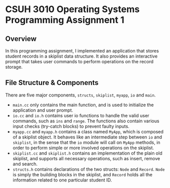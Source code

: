 # CSUH 3010 Operating Systems Programming Assignment 1

## Overview
In this programming assignment, I implemented an application that
stores student records in a skiplist data structure. It also provides
an interactive prompt that takes user commands to perform
operations on the record storage.

## File Structure & Components
There are five major components, `structs`, `skiplist`, `myapp`, `io` and `main`.
 * `main.cc` only contains the main function, and is used to initialize the
    application and user prompt.
 * `io.cc` and `io.h` contains user io functions to handle the valid user
    commands, such as `ins` and `range`. The functions also contain various
    input checks (try-catch blocks) to prevent faulty inputs.
 * `myapp.cc` and `myapp.h` contains a class named `MyApp`, which is composed
    of a skiplist object. It behaves like an intermediate step between `io` and
    `skiplist`, in the sense that the `io` module will call on `MyApp` methods,
    in order to perform simple or more involved operations on the skiplist.
 * `skiplist.cc` and `skiplist.h` contains an implementation of the plain old
    skiplist, and supports all necessary operations, such as insert, remove and
    search.
 * `structs.h` contains declarations of the two structs: `Node` and `Record`.
    `Node` is simply the building blocks in the skiplist, and `Record` holds all
    the information related to one particular student ID.

